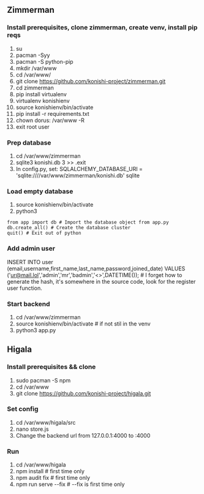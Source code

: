 ## Zimmerman
### Install prerequisites, clone zimmerman, create venv, install pip reqs
1. su
2. pacman -Syy
3. pacman -S python-pip
4. mkdir /var/www
5. cd /var/www/
6. git clone https://github.com/konishi-project/zimmerman.git
7. cd zimmerman
8. pip install virtualenv
9. virtualenv konishienv
10. source konishienv/bin/activate
11. pip install -r requirements.txt
12. chown dorus: /var/www -R
13. exit root user

### Prep database
1. cd /var/www/zimmerman
2. sqlite3 konishi.db
3 >> .exit
4. In config.py, set: SQLALCHEMY_DATABASE_URI = 'sqlite:////var/www/zimmerman/konishi.db'
sqlite

### Load empty database
1. source konishienv/bin/activate
2. python3
```
from app import db # Import the database object from app.py
db.create_all() # Create the database cluster
quit() # Exit out of python
```

### Add admin user
INSERT INTO user (email,username,first_name,last_name,password,joined_date)
VALUES ('ur@mail.lol','admin','mr','badmin','<<HASH>>',DATETIME());  # I forget how to generate the hash, it's somewhere in the source code, look for the register user function.

### Start backend
1. cd /var/www/zimmerman
2. source konishienv/bin/activate  # if not stil in the venv
3. python3 app.py

## Higala
### Install prerequisites && clone
1. sudo pacman -S npm
2. cd /var/www
3. git clone https://github.com/konishi-project/higala.git

### Set config
1. cd /var/www/higala/src
2. nano store.js
3. Change the backend url from 127.0.0.1:4000 to <your server ip>:4000

### Run 
1. cd /var/www/higala
2. npm install   # first time only
3. npm audit fix  # first time only
3. npm run serve --fix   # --fix is first time only
